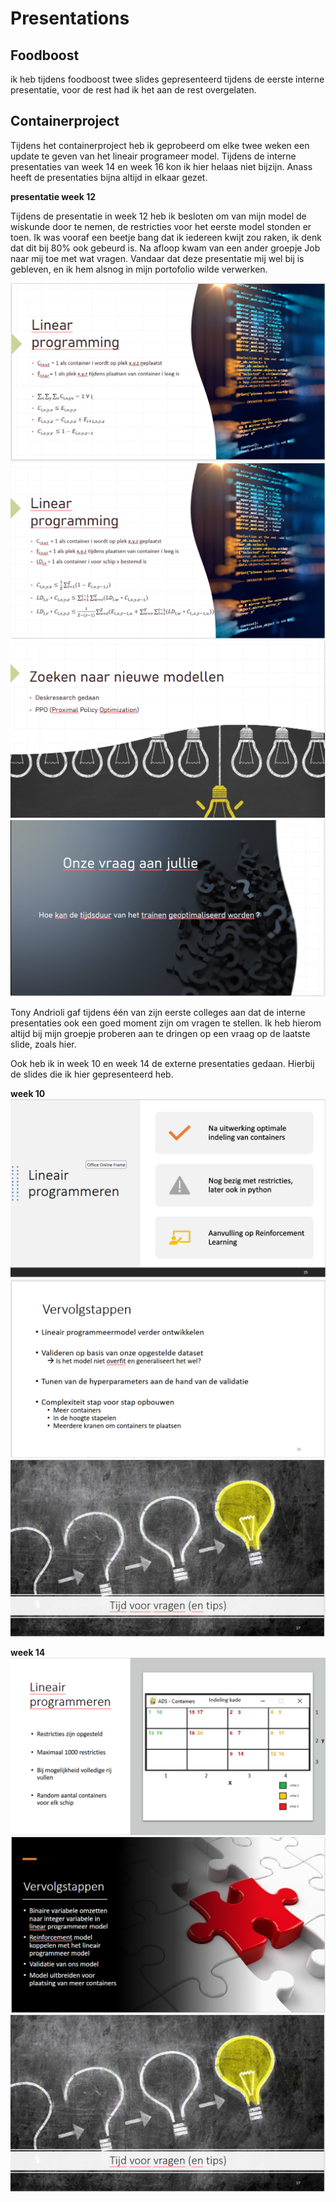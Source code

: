 # Presentations
## Foodboost

ik heb tijdens foodboost twee slides gepresenteerd tijdens de eerste interne presentatie, voor de rest had ik het aan de rest overgelaten.

## Containerproject

Tijdens het containerproject heb ik geprobeerd om elke twee weken een update te geven van het lineair programeer model. 
Tijdens de interne presentaties van week 14 en week 16 kon ik hier helaas niet bijzijn. 
Anass heeft de presentaties bijna altijd in elkaar gezet. 

**presentatie week 12**

Tijdens de presentatie in week 12 heb ik besloten om van mijn model de wiskunde door te nemen, de restricties voor het eerste model stonden er toen.
Ik was vooraf een beetje bang dat ik iedereen kwijt zou raken, ik denk dat dit bij 80% ook gebeurd is. 
Na afloop kwam van een ander groepje Job naar mij toe met wat vragen. Vandaar dat deze presentatie mij wel bij is gebleven, en ik hem alsnog in mijn portofolio wilde verwerken.

![slide 1](https://github.com/Bram-tenCate/Minor-datascience/blob/main/slide%201%20week%2012.png)
![slide 2](https://github.com/Bram-tenCate/Minor-datascience/blob/main/slide%202%20week%2012.png)
![slide 3](https://github.com/Bram-tenCate/Minor-datascience/blob/main/slide%203%20week%2012.png)
![slide 4](https://github.com/Bram-tenCate/Minor-datascience/blob/main/slide%204%20week%2012.png)


Tony Andrioli gaf tijdens één van zijn eerste colleges aan dat de interne presentaties ook een goed moment zijn om vragen te stellen. 
Ik heb hierom altijd bij mijn groepje proberen aan te dringen op een vraag op de laatste slide, zoals hier.

Ook heb ik in week 10 en week 14 de externe presentaties gedaan.
Hierbij de slides die ik hier gepresenteerd heb.

**week 10**
![slide 1](https://github.com/Bram-tenCate/Minor-datascience/blob/main/slide%201%20week%2010.png)
![slide 2](https://github.com/Bram-tenCate/Minor-datascience/blob/main/slide%202%20week%2010.png)
![slide 3](https://github.com/Bram-tenCate/Minor-datascience/blob/main/slide%203%20week%2010.png)

**week 14**
![slide 1](https://github.com/Bram-tenCate/Minor-datascience/blob/main/slide%201%20week%2014.png)
![slide 2](https://github.com/Bram-tenCate/Minor-datascience/blob/main/slide%202%20week%2014.png)
![slide 3](https://github.com/Bram-tenCate/Minor-datascience/blob/main/slide%203%20week%2010.png)
